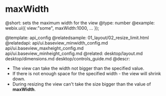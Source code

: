 maxWidth
=============


@short: sets the maximum width for the view
@type:  number
@example:
webix.ui({
	view:"some",
	maxWidth:1000,
	...
});


@template:	api_config
@relatedsample:
	01_layout/02_resize_limit.html
@relatedapi:
    api/ui.baseview_minwidth_config.md
    api/ui.baseview_maxheight_config.md
    api/ui.baseview_minheight_config.md
@related:
	desktop/layout.md
    desktop/dimensions.md
    desktop/controls_guide.md
@descr:


* The view can take the width not bigger than the specified value.
* If there is not enough space for the specified width - the view will shrink down.
* During resizing the view can't take the size bigger than the value of **maxWidth**.